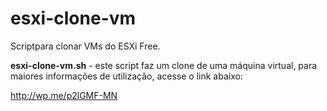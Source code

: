 # esxi-clone-vm

Scriptpara clonar VMs do ESXi Free.

**esxi-clone-vm.sh** - este script faz um clone de uma máquina virtual, para maiores informações de utilização, acesse o link abaixo:

http://wp.me/p2lGMF-MN
